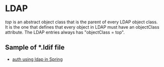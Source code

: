# LDAP


*top* is an abstract object class that is the parent of every LDAP object class. It is the one that defines 
that every object in LDAP must have an objectClass attribute. The LDAP entries always has "objectClass = top".

## Sample of \*.ldif file
- [auth using ldap in Spring](https://spring.io/guides/gs/authenticating-ldap/)
